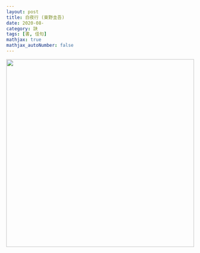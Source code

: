```yaml
---
layout: post
title: 白夜行 (東野圭吾)
date: 2020-08-
category: 訣
tags: [書, 佳句]
mathjax: true
mathjax_autoNumber: false
---
```


<img src="https://doltegg.github.io/book/images/whitenight.jpg" style="width:500px;">


